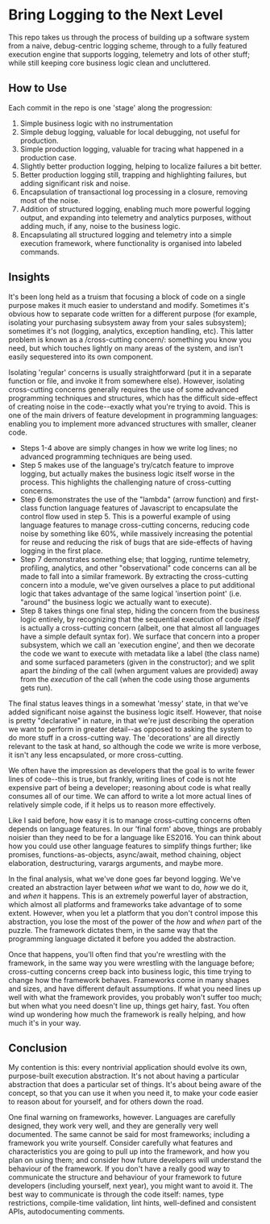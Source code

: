 # Bring Logging to the Next Level

This repo takes us through the process of building up a software system from a naive, debug-centric logging scheme, through to a fully featured
execution engine that supports logging, telemetry and lots of other stuff; while still keeping core business logic clean and uncluttered.

## How to Use

Each commit in the repo is one 'stage' along the progression:

1. Simple business logic with no instrumentation
2. Simple debug logging, valuable for local debugging, not useful for production.
3. Simple production logging, valuable for tracing what happened in a production case.
4. Slightly better production logging, helping to localize failures a bit better.
5. Better production logging still, trapping and highlighting failures, but adding significant risk and noise.
6. Encapsulation of transactional log processing in a closure, removing most of the noise.
7. Addition of structured logging, enabling much more powerful logging output, and expanding into telemetry and analytics purposes, without adding much, if any,
   noise to the business logic.
8. Encapsulating all structured logging and telemetry into a simple execution framework, where functionality is organised into labeled commands.

## Insights

It's been long held as a truism that focusing a block of code on a single purpose makes it much easier to understand and modify. Sometimes it's obvious
how to separate code written for a different purpose (for example, isolating your purchasing subsystem away from your sales subsystem); sometimes it's not
(logging, analytics, exception handling, etc). This latter problem is known as a /cross-cutting concern/: something you know you need, but which touches
lightly on many areas of the system, and isn't easily sequestered into its own component.

Isolating 'regular' concerns is usually straightforward (put it in a separate function or file, and invoke it from somewhere else). However, isolating 
cross-cutting concerns generally requires the use of some advanced programming techniques and structures, which has the difficult side-effect of creating
noise in the code--exactly what you're trying to avoid. This is one of the main drivers of feature development in programming languages: enabling you to
implement more advanced structures with smaller, cleaner code.

* Steps 1-4 above are simply changes in how we write log lines; no advanced programming techniques are being used.
* Step 5 makes use of the language's try/catch feature to improve logging, but actually makes the business logic itself worse in the process. This highlights
  the challenging nature of cross-cutting concerns.
* Step 6 demonstrates the use of the "lambda" (arrow function) and first-class function language features of Javascript to encapsulate the control flow used
  in step 5. This is a powerful example of using language features to manage cross-cutting concerns, reducing code noise by something like 60%, while
  massively increasing the potential for reuse and reducing the risk of bugs that are side-effects of having logging in the first place.
* Step 7 demonstrates something else; that logging, runtime telemetry, profiling, analytics, and other "observational" code concerns can all be made to fall into
  a similar framework. By extracting the cross-cutting concern into a module, we've given ourselves a place to put additional logic that takes advantage of the
  same logical 'insertion point' (i.e. "around" the business logic we actually want to execute).
* Step 8 takes things one final step, hiding the concern from the business logic entirely, by recognizing that the sequential execution of code *itself* is
  actually a cross-cutting concern (albeit, one that almost all languages have a simple default syntax for). We surface that concern into a
  proper subsystem, which we call an 'execution engine', and then we decorate the code we want to execute with metadata like a label (the class name) and some
  surfaced parameters (given in the constructor); and we split apart the *binding* of the call (when argument values are provided) away from the *execution*
  of the call (when the code using those arguments gets run).
  
The final status leaves things in a somewhat 'messy' state, in that we've added significant noise against the business logic itself. However, that noise is
pretty "declarative" in nature, in that we're just describing the operation we want to perform in greater detail--as opposed to asking the system to do more stuff
in a cross-cutting way. The 'decorations' are all directly relevant to the task at hand, so although the code we write is more verbose, it isn't any less
encapsulated, or more cross-cutting.

We often have the impression as developers that the goal is to write fewer lines of code--this is true, but frankly, writing lines of code is not hte expensive
part of being a developer; reasoning about code is what really consumes all of our time. We can afford to write a lot more actual lines of relatively simple
code, if it helps us to reason more effectively.

Like I said before, how easy it is to manage cross-cutting concerns often depends on language features. In our 'final form' above, things are probably noisier
than they need to be for a language like ES2016. You can think about how you could use other language features to simplify things further; like promises, functions-as-objects, async/await, method chaining, object
elaboration, destructuring, varargs arguments, and maybe more.

In the final analysis, what we've done goes far beyond logging. We've created an abstraction layer between _what_ we want to do, _how_ we do it, and _when_
it happens. This is an extremely powerful layer of abstraction, which almost all platforms and frameworks take advantage of to some extent. However, when you let
a platform that you don't control impose this abstraction, you lose the most of the power of the _how_ and _when_ part of the puzzle. The framework dictates
them, in the same way that the programming language dictated it before you added the abstraction.

Once that happens, you'll often find that you're wrestling with the framework, in the same way you were wrestling with the language before; cross-cutting concerns
creep back into business logic, this time trying to change how the framework behaves. Frameworks come in many shapes and sizes, and have different default
assumptions. If what you need lines up well with what the framework provides, you probably won't suffer too much; but when what you need doesn't line up,
things get hairy, fast. You often wind up wondering how much the framework is really helping, and how much it's in your way.

## Conclusion

My contention is this: every nontrivial application should evolve its own, purpose-built execution abstraction. It's not about having a particular abstraction
that does a particular set of things. It's about being aware of the concept, so that you can use it when you need it, to make your code easier to reason
about for yourself, and for others down the road.

One final warning on frameworks, however. Languages are carefully designed, they work very well, and they are generally very well documented. The same cannot
be said for most frameworks; including a framework you write yourself. Consider carefully what features and characteristics you are going to pull up into the
framework, and how you plan on using them; and consider how future developers will understand the behaviour of the framework. If you don't have a really good
way to communicate the structure and behaviour of your framework to future developers (including yourself, next year), you might want to avoid it. The best
way to communicate is through the code itself: names, type restrictions, compile-time validation, lint hints, well-defined and consistent APIs,
autodocumenting comments.
